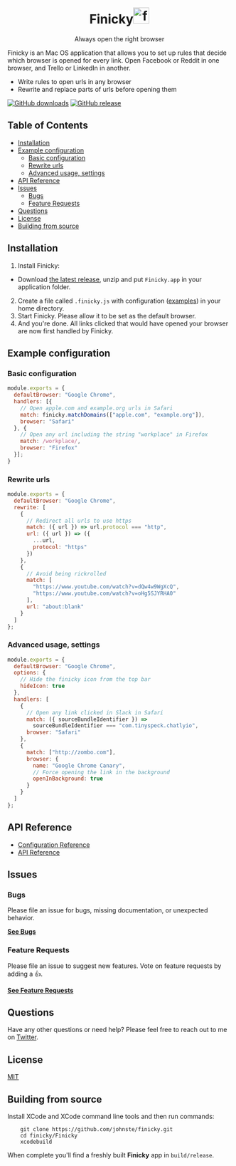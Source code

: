 <div align="center">
  <h1>Finicky<img
    height="36"
    width="36"
    alt="finicky logo - hand pointing downwards"
    src="https://raw.githubusercontent.com/johnste/finicky/master/Finicky/Finicky/statusitem%402x.png"
  />
  </h1>

  <p>Always open the right browser</p>

</div>

Finicky is an Mac OS application that allows you to set up rules that decide which browser is opened for every link. Open Facebook or Reddit in one browser, and Trello or LinkedIn in another.

- Write rules to open urls in any browser
- Rewrite and replace parts of urls before opening them

[![GitHub downloads](https://img.shields.io/github/downloads/johnste/finicky/total.svg?style=flat-square)](https://GitHub.com/johnste/finicky/releases/)
[![GitHub release](https://img.shields.io/github/release-pre/johnste/finicky.svg?style=flat-square)](https://GitHub.com/johnste/finicky/releases/)


## Table of Contents

<!-- To regenerate toc run `npx doctoc README.md --github` -->
<!-- START doctoc generated TOC please keep comment here to allow auto update -->
<!-- DON'T EDIT THIS SECTION, INSTEAD RE-RUN doctoc TO UPDATE -->

- [Installation](#installation)
- [Example configuration](#example-configuration)
  - [Basic configuration](#basic-configuration)
  - [Rewrite urls](#rewrite-urls)
  - [Advanced usage, settings](#advanced-usage-settings)
- [API Reference](#api-reference)
- [Issues](#issues)
  - [Bugs](#bugs)
  - [Feature Requests](#feature-requests)
- [Questions](#questions)
- [License](#license)
- [Building from source](#building-from-source)

<!-- END doctoc generated TOC please keep comment here to allow auto update -->

## Installation

1. Install Finicky:

- Download [the latest release](https://github.com/johnste/finicky/releases), unzip and put `Finicky.app` in your application folder.
<!-- - Alternatively, you can install with [homebrew-cask](https://github.com/caskroom/homebrew-cask): `brew cask install finicky`. -->

2. Create a file called `.finicky.js` with configuration
   ([examples](#example-configuration)) in your home directory.
3. Start Finicky. Please allow it to be set as the default browser.
4. And you're done. All links clicked that would have opened your browser are now first handled by Finicky.

## Example configuration

### Basic configuration

```js
module.exports = {
  defaultBrowser: "Google Chrome",
  handlers: [{
    // Open apple.com and example.org urls in Safari
    match: finicky.matchDomains(["apple.com", "example.org"]),
    browser: "Safari"
  }, {
    // Open any url including the string "workplace" in Firefox
    match: /workplace/,
    browser: "Firefox"
  }];
}
```

### Rewrite urls

```js
module.exports = {
  defaultBrowser: "Google Chrome",
  rewrite: [
    {
      // Redirect all urls to use https
      match: ({ url }) => url.protocol === "http",
      url: ({ url }) => ({
        ...url,
        protocol: "https"
      })
    },
    {
      // Avoid being rickrolled
      match: [
        "https://www.youtube.com/watch?v=dQw4w9WgXcQ",
        "https://www.youtube.com/watch?v=oHg5SJYRHA0"
      ],
      url: "about:blank"
    }
  ]
};
```

### Advanced usage, settings

```js
module.exports = {
  defaultBrowser: "Google Chrome",
  options: {
    // Hide the finicky icon from the top bar
    hideIcon: true
  },
  handlers: [
    {
      // Open any link clicked in Slack in Safari
      match: ({ sourceBundleIdentifier }) =>
        sourceBundleIdentifier === "com.tinyspeck.chatlyio",
      browser: "Safari"
    },
    {
      match: ["http://zombo.com"],
      browser: {
        name: "Google Chrome Canary",
        // Force opening the link in the background
        openInBackground: true
      }
    }
  ]
};
```

## API Reference

- [Configuration Reference](https://johnste.github.io/finicky-docs/modules/_finickyconfig_.html)
- [API Reference](https://johnste.github.io/finicky-docs/modules/_finickyapi_.html)

## Issues

### Bugs

Please file an issue for bugs, missing documentation, or unexpected behavior.

[**See Bugs**](https://github.com/johnste/finicky/issues?q=is%3aopen+is%3aissue+label%3abug)

### Feature Requests

Please file an issue to suggest new features. Vote on feature requests by adding
a 👍.

[**See Feature Requests**](https://github.com/johnste/finicky/labels/feature%20request)

## Questions

Have any other questions or need help? Please feel free to reach out to me on [Twitter](https://twitter.com/johnste_).

## License

[MIT](https://raw.githubusercontent.com/johnste/finicky/master/LICENSE)

## Building from source

Install XCode and XCode command line tools and then run commands:

```shell
    git clone https://github.com/johnste/finicky.git
    cd finicky/Finicky
    xcodebuild
```

When complete you'll find a freshly built **Finicky** app in
`build/release`.
